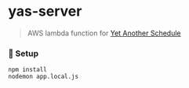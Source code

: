 # yas-server

> AWS lambda function for [Yet Another Schedule](https://sevic.me/yas)

### :wrench: Setup

```
npm install
nodemon app.local.js
```
